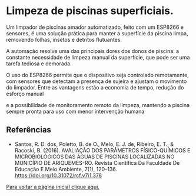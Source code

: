 # Limpeza de piscinas superficiais.
  Um limpador de piscinas amador automatizado, feito com um ESP8266 e sensores, é uma solução prática para manter a superfície da piscina limpa, removendo folhas, insetos e detritos flutuantes.
  <p>A automação resolve uma das principais dores dos donos de piscina: a constante necessidade de limpeza manual da superfície, que pode ser uma tarefa tediosa e demorada.<p>
  <p>O uso do ESP8266 permite que o dispositivo seja controlado remotamente, com sensores que detectam a presença de sujeira e ajustam o movimento do limpador. Entre as vantagens estão a economia de tempo, redução do esforço manual</p> 
    e a possibilidade de monitoramento remoto da limpeza, mantendo a piscina sempre pronta para uso com menor intervenção humana
          
 

## Referências
    
* Santos, R. D. dos, Poletto, B. de O., Melo, E. J. de, Ribeiro, E. T., & Racoski, B. (2016). AVALIAÇÃO DOS PARÂMETROS FÍSICO-QUÍMICOS E MICROBIOLÓGICOS DAS ÁGUAS DE PISCINAS LOCALIZADAS NO MUNICÍPIO DE ARIQUEMES-RO. Revista Científica Da Faculdade De Educação E Meio Ambiente, 7(1), 120–136. https://doi.org/10.31072/rcf.v7i1.378

[Para voltar a página inicial clique aqui.](https://github.com/lirahc/PI3-IFSC-2024-1/Limpador_Ninbus200/PI3_LIRA)
